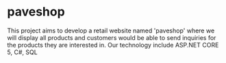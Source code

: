 # paveshop
This project aims to develop a retail website named 'paveshop' where we will display all products and customers would be able to send inquiries for the products they are interested in.
Our technology include ASP.NET CORE 5, C#, SQL
